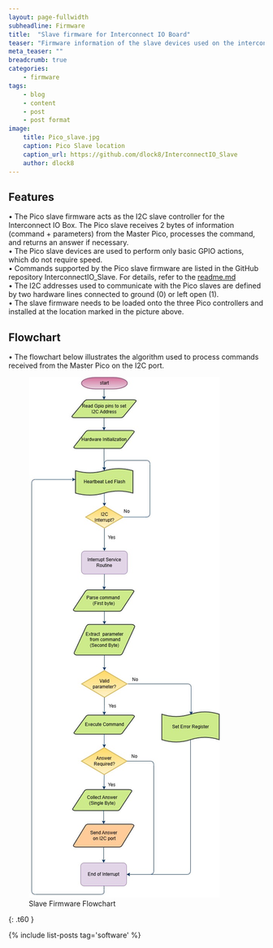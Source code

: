 ```yaml
---
layout: page-fullwidth
subheadline: Firmware 
title:  "Slave firmware for Interconnect IO Board"
teaser: "Firmware information of the slave devices used on the interconnect IO Board of the First TestStation"
meta_teaser: ""
breadcrumb: true
categories:
    - firmware
tags:
    - blog
    - content
    - post
    - post format
image:
    title: Pico_slave.jpg
    caption: Pico Slave location
    caption_url: https://github.com/dlock8/InterconnectIO_Slave
    author: dlock8
---
```


## Features
•	The Pico slave firmware acts as the I2C slave controller for the Interconnect IO Box. The Pico slave receives 2 bytes of information (command + parameters) from the Master Pico, processes the command, and returns an answer if necessary.<br>
•	The Pico slave devices are used to perform only basic GPIO actions, which do not require speed.<br>
•	Commands supported by the Pico slave firmware are listed in the GitHub repository InterconnectIO_Slave. For details, refer to the <a href= "https://github.com/dlock8/InterconnectIO_Slave/blob/main/README.md">readme.md</a><br>
•	The I2C addresses used to communicate with the Pico slaves are defined by two hardware lines connected to ground (0) or left open (1).  
•	The slave firmware needs to be loaded onto the three Pico controllers and installed at the location marked in the picture above. <br>


## Flowchart

•	The flowchart below illustrates the algorithm used to process commands received from the Master Pico on the I2C port.<br>

<figure>
  <img src="../../images/Pico_Slave_flowchart.jpg" alt="Slave Flowchart">
  <figcaption>Slave Firmware Flowchart</figcaption>
</figure>

{: .t60 }

{% include list-posts tag='software' %}
